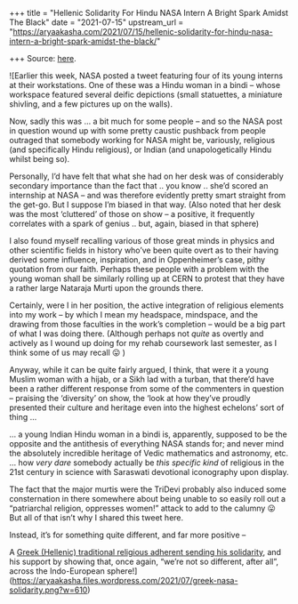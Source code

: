 +++
title = "Hellenic Solidarity For Hindu NASA Intern A Bright Spark Amidst The Black"
date = "2021-07-15"
upstream_url = "https://aryaakasha.com/2021/07/15/hellenic-solidarity-for-hindu-nasa-intern-a-bright-spark-amidst-the-black/"

+++
Source: [here](https://aryaakasha.com/2021/07/15/hellenic-solidarity-for-hindu-nasa-intern-a-bright-spark-amidst-the-black/).

![Earlier this week, NASA posted a tweet featuring four of its young
interns at their workstations. One of these was a Hindu woman in a bindi
– whose workspace featured several deific depictions (small statuettes,
a miniature shivling, and a few pictures up on the walls).  
  
Now, sadly this was … a bit much for some people – and so the NASA post
in question wound up with some pretty caustic pushback from people
outraged that somebody working for NASA might be, variously, religious
(and specifically Hindu religious), or Indian (and unapologetically
Hindu whilst being so).  
  
Personally, I’d have felt that what she had on her desk was of
considerably secondary importance than the fact that .. you know ..
she’d scored an internship at NASA – and was therefore evidently pretty
smart straight from the get-go. But I suppose I’m biased in that way.
(Also noted that her desk was the most ‘cluttered’ of those on show – a
positive, it frequently correlates with a spark of genius .. but, again,
biased in that sphere)  
  
I also found myself recalling various of those great minds in physics
and other scientific fields in history who’ve been quite overt as to
their having derived some influence, inspiration, and in Oppenheimer’s
case, pithy quotation from our faith. Perhaps these people with a
problem with the young woman shall be similarly rolling up at CERN to
protest that they have a rather large Nataraja Murti upon the grounds
there.  
  
Certainly, were I in her position, the active integration of religious
elements into my work – by which I mean my headspace, mindspace, and the
drawing from those faculties in the work’s completion – would be a big
part of what I was doing there. (Although perhaps not *quite* as overtly
and actively as I wound up doing for my rehab coursework last semester,
as I think some of us may recall 😛 )  
  
Anyway, while it can be quite fairly argued, I think, that were it a
young Muslim woman with a hijab, or a Sikh lad with a turban, that
there’d have been a rather different response from some of the
commenters in question – praising the ‘diversity’ on show, the ‘look at
how they’ve proudly presented their culture and heritage even into the
highest echelons’ sort of thing …  
  
… a young Indian Hindu woman in a bindi is, apparently, supposed to be
the opposite and the antithesis of everything NASA stands for; and never
mind the absolutely incredible heritage of Vedic mathematics and
astronomy, etc. … how *very dare* somebody actually be *this specific
kind* of religious in the 21st century in science with Saraswati
devotional iconography upon display.  
  
The fact that the major murtis were the TriDevi probably also induced
some consternation in there somewhere about being unable to so easily
roll out a “patriarchal religion, oppresses women!” attack to add to the
calumny 😛  
But all of that isn’t why I shared this tweet here.  
  
Instead, it’s for something quite different, and far more positive –  
  
A [Greek (Hellenic) traditional religious adherent sending his
solidarity](https://twitter.com/angelonasios/status/1414652852509753345),
and his support by showing that, once again, “we’re not so different,
after all”, across the Indo-European
sphere!](https://aryaakasha.files.wordpress.com/2021/07/greek-nasa-solidarity.png?w=610)
